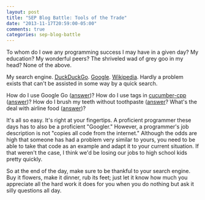 ```yaml
---
layout: post
title: "SEP Blog Battle: Tools of the Trade"
date: "2013-11-17T20:59:00-05:00"
comments: true
categories: sep-blog-battle
---
```


To whom do I owe any programming success I may have in a given day? My education? My wonderful peers? The shriveled wad of grey goo in my head? None of the above.

My search engine. [DuckDuckGo](https://duckduckgo.com). [Google](https://encrypted.google.com). [Wikipedia](https://wikipedia.org). Hardly a problem exists that can't be assisted in some way by a quick search.

How do I use Google Go ([answer](http://golang.org/doc/effective_go.html))? How do I use tags in [cucumber-cpp](https://github.com/cucumber/cucumber-cpp) ([answer](http://larryprice.github.io/blog/2013/04/15/tags-in-c-plus-plus-cucumber-tests/))? How do I brush my teeth without toothpaste ([answer](http://www.wikihow.com/Brush-Teeth-Without-Toothpaste)? What's the deal with airline food ([answer](http://youtu.be/n0E7EaRLmSI))?

It's all so easy. It's right at your fingertips. A proficient programmer these days has to also be a proficient "Googler." However, a programmer's job description is not "copies all code from the internet." Although the odds are high that someone has had a problem very similar to yours, you need to be able to take that code as an example and adapt it to your current situation. If that weren't the case, I think we'd be losing our jobs to high school kids pretty quickly.

So at the end of the day, make sure to be thankful to your search engine. Buy it flowers, make it dinner, rub its feet; just let it know how much you appreciate all the hard work it does for you when you do nothing but ask it silly questions all day.

